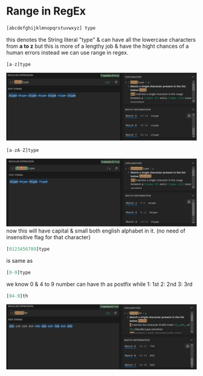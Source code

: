 # Range in RegEx

```javascript
[abcdefghijklmnopqrstuvwxyz] type
```
this denotes the String literal "type" & can have all the lowercase characters from **a to z**
but this is more of a lengthy job & have the hight chances of a human errors
instead we can use range in regex.

```javascript 
[a-z]type
```
![0301](./Images/0301.JPG)

```javascript 
[a-zA-Z]type
```
![0302](./Images/0302.JPG)
now this will have capital & small both english alphabet in it. (no need of insensitive flag for that character)

```javascript 
[0123456789]type
```
is same as
```javascript 
[0-9]type
```

we know 0 & 4 to 9 number can have th as postfix while
1: 1st
2: 2nd
3: 3rd
```javascript 
[04-9]th
```
![0303](./Images/0303.JPG)
